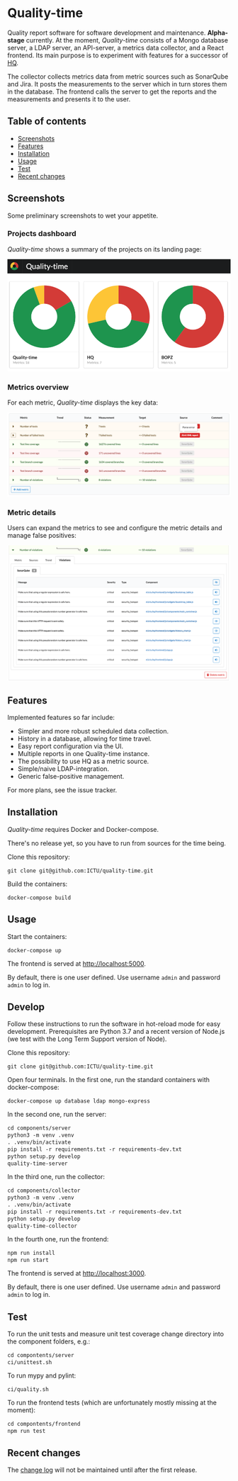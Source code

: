# Quality-time

Quality report software for software development and maintenance. **Alpha-stage** currently. At the moment, *Quality-time* consists of a Mongo database server, a LDAP server, an API-server, a metrics data collector, and a React frontend. Its main purpose is to experiment with features for a successor of [HQ](https://github.com/ICTU/quality-report).

The collector collects metrics data from metric sources such as SonarQube and Jira. It posts the measurements to the server which in turn stores them in the database. The frontend calls the server to get the reports and the measurements and presents it to the user.

## Table of contents

- [Screenshots](#screenshots)
- [Features](#features)
- [Installation](#installation)
- [Usage](#usage)
- [Test](#test)
- [Recent changes](#recent-changes)

## Screenshots

Some preliminary screenshots to wet your appetite.

### Projects dashboard

*Quality-time* shows a summary of the projects on its landing page:

![Screenshot](docs/screenshot_projects_dashboard.png)

### Metrics overview

For each metric, *Quality-time* displays the key data:

![Screenshot](docs/screenshot_metrics.png)

### Metric details

Users can expand the metrics to see and configure the metric details and manage false positives:

![Screenshot](docs/screenshot_metric_details.png)

## Features

Implemented features so far include:

- Simpler and more robust scheduled data collection.
- History in a database, allowing for time travel.
- Easy report configuration via the UI.
- Multiple reports in one Quality-time instance.
- The possibility to use HQ as a metric source.
- Simple/naive LDAP-integration.
- Generic false-positive management.

For more plans, see the issue tracker.

## Installation

*Quality-time* requires Docker and Docker-compose.

There's no release yet, so you have to run from sources for the time being.

Clone this repository:

```console
git clone git@github.com:ICTU/quality-time.git
```

Build the containers:

```console
docker-compose build
```

## Usage

Start the containers:

```console
docker-compose up
```

The frontend is served at [http://localhost:5000](http://localhost:5000).

By default, there is one user defined. Use username `admin` and password `admin` to log in.

## Develop

Follow these instructions to run the software in hot-reload mode for easy development. Prerequisites are Python 3.7 and a recent version of Node.js (we test with the Long Term Support version of Node).

Clone this repository:

```console
git clone git@github.com:ICTU/quality-time.git
```

Open four terminals. In the first one, run the standard containers with docker-compose:

```console
docker-compose up database ldap mongo-express
```

In the second one, run the server:

```console
cd components/server
python3 -m venv .venv
. .venv/bin/activate
pip install -r requirements.txt -r requirements-dev.txt
python setup.py develop
quality-time-server
```

In the third one, run the collector:

```console
cd components/collector
python3 -m venv .venv
. .venv/bin/activate
pip install -r requirements.txt -r requirements-dev.txt
python setup.py develop
quality-time-collector
```

In the fourth one, run the frontend:

```console
npm run install
npm run start
```

The frontend is served at [http://localhost:3000](http://localhost:3000).

By default, there is one user defined. Use username `admin` and password `admin` to log in.

## Test

To run the unit tests and measure unit test coverage change directory into the component folders, e.g.:

```console
cd compontents/server
ci/unittest.sh
```

To run mypy and pylint:

```console
ci/quality.sh
```

To run the frontend tests (which are unfortunately mostly missing at the moment):

```console
cd compontents/frontend
npm run test
```

## Recent changes

The [change log](https://github.com/ICTU/quality-time/blob/master/CHANGELOG.md) will not be maintained until after the first release.
